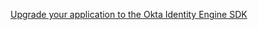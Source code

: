[Upgrade your application to the Okta Identity Engine SDK](/docs/guides/oie-migrate-api-sdk-to-oie-sdk/java/main)
